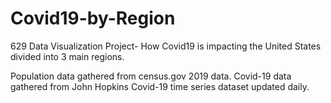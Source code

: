 # Covid19-by-Region
629 Data Visualization Project- How Covid19 is impacting the United States divided into 3 main regions.

Population data gathered from census.gov 2019 data. Covid-19 data gathered from John Hopkins Covid-19 time series dataset updated daily.
